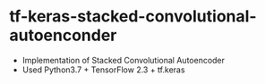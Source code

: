 # tf-keras-stacked-convolutional-autoenconder

- Implementation of Stacked Convolutional Autoencoder
- Used Python3.7 + TensorFlow 2.3 + tf.keras
